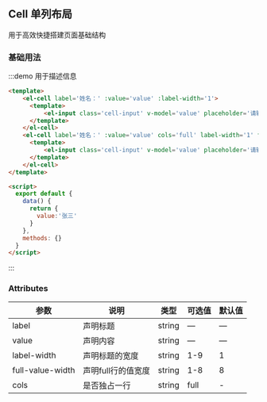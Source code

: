 ## Cell 单列布局
用于高效快捷搭建页面基础结构

### 基础用法
 

:::demo 用于描述信息

```html 
<template> 
    <el-cell label='姓名：' :value='value' :label-width='1'>
      <template>
          <el-input class='cell-input' v-model='value' placeholder='请输入内容' size='small'></el-input>
      </template>
    </el-cell>
    <el-cell label='姓名：' :value='value' cols='full' label-width='1' full-value-width='8'>
      <template>
          <el-input class='cell-input' v-model='value' placeholder='请输入内容' size='small'></el-input>
      </template>
    </el-cell>
</template>

<script>
  export default {
    data() {
      return {
        value:'张三'
      }
    },
    methods: {}
  }
</script>

```
:::
 
 
### Attributes
| 参数      | 说明          | 类型      | 可选值                           | 默认值  |
|---------- |-------------- |---------- |--------------------------------  |-------- |
| label     | 声明标题           | string | — | — |
| value     | 声明内容           | string | — | — |
| label-width | 声明标题的宽度 | string | 1-9 | 1 |
| full-value-width | 声明full行的值宽度 | string | 1-8 | 8 |
| cols      | 是否独占一行 | string | full | - |
  
